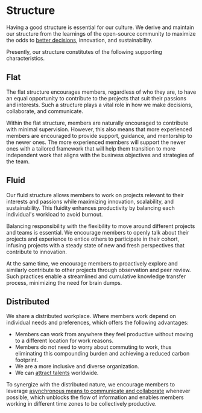 # Structure

Having a good structure is essential for our culture. We derive and maintain our structure from the learnings of the open-source community to maximize the odds to [better decisions](decision-making.md), innovation, and sustainability.

Presently, our structure constitutes of the following supporting characteristics.

## Flat

The flat structure encourages members, regardless of who they are, to have an equal opportunity to contribute to the projects that suit their passions and interests. Such a structure plays a vital role in how we make decisions, collaborate, and communicate.

Within the flat structure, members are naturally encouraged to contribute with minimal supervision. However, this also means that more experienced members are encouraged to provide support, guidance, and mentorship to the newer ones. The more experienced members will support the newer ones with a tailored framework that will help them transition to more independent work that aligns with the business objectives and strategies of the team.

## Fluid

Our fluid structure allows members to work on projects relevant to their interests and passions while maximizing innovation, scalability, and sustainability. This fluidity enhances productivity by balancing each individual's workload to avoid burnout.

Balancing responsibility with the flexibility to move around different projects and teams is essential. We encourage members to openly talk about their projects and experience to entice others to participate in their cohort, infusing projects with a steady state of new and fresh perspectives that contribute to innovation.

At the same time, we encourage members to proactively explore and similarly contribute to other projects through observation and peer review. Such practices enable a streamlined and cumulative knowledge transfer process, minimizing the need for brain dumps.

## Distributed

We share a distributed workplace. Where members work depend on individual needs and preferences, which offers the following advantages:

- Members can work from anywhere they feel productive without moving to a different location for work reasons.
- Members do not need to worry about commuting to work, thus eliminating this compounding burden and achieving a reduced carbon footprint.
- We are a more inclusive and diverse organization.
- We can [attract talents](hiring.md) worldwide.

To synergize with the distributed nature, we encourage members to leverage [asynchronous means to communicate and collaborate](communications/README.md) whenever possible, which unblocks the flow of information and enables members working in different time zones to be collectively productive.
